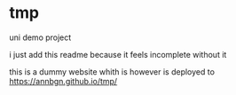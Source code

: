 # tmp
uni demo project

i just add this readme because it feels incomplete without it

this is a dummy website whith is however is deployed to https://annbgn.github.io/tmp/
